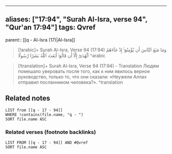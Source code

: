 
---
aliases: ["17:94", "Surah Al-Isra, verse 94", "Qur'an 17:94"]
tags: Qvref
---

parent:: [[q - Al-Isra (17)|Al-Isra]]

> [!arabic]+ Surah Al-Isra, Verse 94 (17:94)
> <span class="quran-arabic">وَمَا مَنَعَ ٱلنَّاسَ أَن يُؤْمِنُوٓا۟ إِذْ جَآءَهُمُ ٱلْهُدَىٰٓ إِلَّآ أَن قَالُوٓا۟ أَبَعَثَ ٱللَّهُ بَشَرًا رَّسُولًا</span>
^arabic

> [!translation]+ Surah Al-Isra, Verse 94 (17:94) - Translation
> Людям помешало уверовать после того, как к ним явилось верное руководство, только то, что они сказали: «Неужели Аллах отправил посланником человека?».
^translation



## Related notes
```dataview
LIST from [[q - 17 - 94]]
WHERE !contains(file.name, "q - ")
SORT file.name ASC
```

### Related verses (footnote backlinks)
```dataview
LIST FROM [[q - 17 - 94]] AND #Qvref
SORT file.name ASC
```

